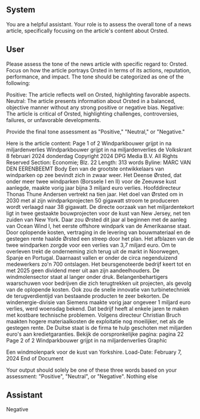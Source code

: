 ## System

You are a helpful assistant. Your role is to assess the overall tone of a news article, specifically focusing on the article's content about Orsted.

## User


Please assess the tone of the news article with specific regard to: Orsted. Focus on how the article portrays Orsted in terms of its actions, reputation, performance, and impact. The tone should be categorized as one of the following:

Positive: The article reflects well on Orsted, highlighting favorable aspects.
Neutral: The article presents information about Orsted in a balanced, objective manner without any strong positive or negative bias.
Negative: The article is critical of Orsted, highlighting challenges, controversies, failures, or unfavorable developments.

Provide the final tone assessment as "Positive," "Neutral," or "Negative."

Here is the article content: Page 1 of 2
Windparkbouwer grijpt in na miljardenverlies
Windparkbouwer grijpt in na miljardenverlies
de Volkskrant
8 februari 2024 donderdag
Copyright 2024 DPG Media B.V. All Rights Reserved
Section: Economie; Blz. 22
Length: 313 words
Byline: MARC VAN DEN EERENBEEMT
Body
Een van de grootste ontwikkelaars van windparken op zee bevindt zich in zwaar weer. Het Deense Ørsted, dat 
onder meer twee windparken (Borssele I en II) voor de Zeeuwse kust aanlegde, maakte vorig jaar bijna 3 miljard 
euro verlies. Hoofddirecteur Thonas Thune Andersen vertrekt na tien jaar. Het doel van Ørsted om in 2030 met al 
zijn windparkprojecten 50 gigawatt stroom te produceren wordt verlaagd naar 38 gigawatt. 
De directe oorzaak van het miljardentekort ligt in twee gestaakte bouwprojecten voor de kust van New Jersey, net 
ten zuiden van New York. Daar zou Ørsted dit jaar al beginnen met de aanleg van Ocean Wind I, het eerste 
offshore windpark van de Amerikaanse staat. Door oplopende kosten, vertraging in de levering van bouwmateriaal 
en de gestegen rente haalde Ørsted een streep door het plan. Het afblazen van de twee windparken zorgde voor 
een verlies van 3,7 miljard euro. 
Om te overleven trekt de onderneming zich terug uit de markt in Noorwegen, Spanje en Portugal. Daarnaast vallen 
er onder de circa negenduizend medewerkers zo'n 700 ontslagen. Het beursgenoteerde bedrijf keert tot en met 
2025 geen dividend meer uit aan zijn aandeelhouders. 
De windmolensector staat al langer onder druk. Belangenbehartigers waarschuwen voor bedrijven die zich 
terugtrekken uit projecten, als gevolg van de oplopende kosten. Ook zou de snelle innovatie van turbinetechniek de 
terugverdientijd van bestaande producten te zeer bekorten. De windenergie-divisie van Siemens maakte vorig jaar 
ongeveer 1 miljard euro verlies, werd woensdag bekend. Dat bedrijf heeft al enkele jaren te maken met kostbare 
technische problemen. Volgens directeur Christian Bruch maakten hogere materiaalkosten de exploitatie nog 
moeilijker, net als de gestegen rente. De Duitse staat is de firma te hulp geschoten met miljarden euro's aan 
kredietgaranties.
Bekijk de oorspronkelijke pagina: pagina 22
Page 2 of 2
Windparkbouwer grijpt in na miljardenverlies
Graphic
 
Een windmolenpark voor de kust van Yorkshire.
Load-Date: February 7, 2024
End of Document

Your output should solely be one of these three words based on your assessment: "Positive", "Neutral", or "Negative". Nothing else
                

## Assistant

Negative

